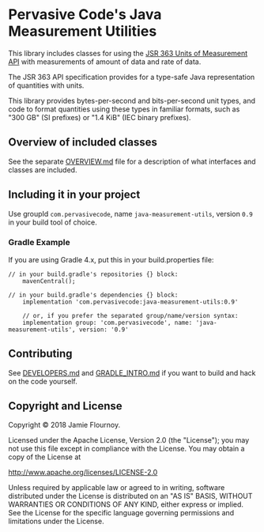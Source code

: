 # Pervasive Code's Java Measurement Utilities

This library includes classes for using the [JSR 363 Units of Measurement API](https://jcp.org/en/jsr/detail?id=363) with measurements of amount of data and rate of data.

The JSR 363 API specification provides for a type-safe Java representation of quantities with units.

This library provides bytes-per-second and bits-per-second unit types, and code to format quantities using these types in familiar formats, such as "300 GB" (SI prefixes) or "1.4 KiB" (IEC binary prefixes).


## Overview of included classes

See the separate [OVERVIEW.md](OVERVIEW.md) file for a description of what interfaces and classes are included.

## Including it in your project

Use groupId `com.pervasivecode`, name `java-measurement-utils`, version `0.9` in your build tool of choice.

### Gradle Example

If you are using Gradle 4.x, put this in your build.properties file:

```
// in your build.gradle's repositories {} block:
    mavenCentral();

// in your build.gradle's dependencies {} block:
    implementation 'com.pervasivecode:java-measurement-utils:0.9'

    // or, if you prefer the separated group/name/version syntax:
    implementation group: 'com.pervasivecode', name: 'java-measurement-utils', version: '0.9'
```


## Contributing

See [DEVELOPERS.md](DEVELOPERS.md) and [GRADLE_INTRO.md](GRADLE_INTRO.md) if you want to build and hack on the code yourself.


## Copyright and License

Copyright © 2018 Jamie Flournoy.

Licensed under the Apache License, Version 2.0 (the "License"); you may not use this file except in compliance with the License. You may obtain a copy of the License at

http://www.apache.org/licenses/LICENSE-2.0

Unless required by applicable law or agreed to in writing, software distributed under the License is distributed on an "AS IS" BASIS, WITHOUT WARRANTIES OR CONDITIONS OF ANY KIND, either express or implied. See the License for the specific language governing permissions and limitations under the License.

